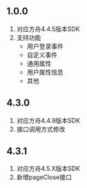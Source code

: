## 1.0.0

1. 对应方舟4.4.5版本SDK
2. 支持功能
    * 用户登录事件
    * 自定义事件
    * 通用属性
    * 用户属性信息
    * 其他
    
## 4.3.0

1. 对应方舟4.4.9版本SDK
2. 接口调用方式修改

## 4.3.1

1. 对应方舟4.5.X版本SDK
2. 新增pageClose接口